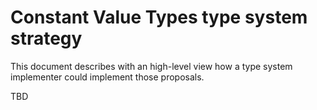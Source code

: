 # Constant Value Types type system strategy

This document describes with an high-level view how a type system implementer could implement those proposals.

TBD
